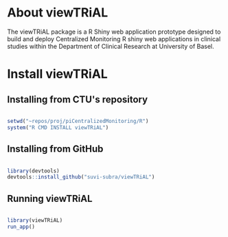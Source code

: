 # **About viewTRiAL**

The viewTRiAL package is a R Shiny web application prototype designed to build and deploy Centralized Monitoring 
R shiny web applications in clinical studies within the Department of Clinical Research at University of Basel. 

# **Install viewTRiAL**

## Installing from CTU's repository 

```r

setwd("~repos/proj/piCentralizedMonitoring/R")
system("R CMD INSTALL viewTRiAL")

```

## Installing from GitHub

```r

library(devtools)
devtools::install_github("suvi-subra/viewTRiAL")

```

## Running viewTRiAL

```r

library(viewTRiAL)
run_app()

```
